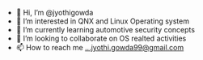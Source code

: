- 👋 Hi, I’m @jyothigowda
- 👀 I’m interested in QNX and Linux Operating system
- 🌱 I’m currently learning automotive security concepts
- 💞️ I’m looking to collaborate on OS realted activities 
- 📫 How to reach me ...jyothi.gowda99@gmail.com

<!---
jyothigowda99/jyothigowda99 is a ✨ special ✨ repository because its `README.md` (this file) appears on your GitHub profile.
You can click the Preview link to take a look at your changes.
--->
